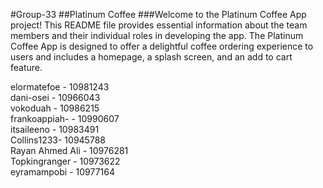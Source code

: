 #Group-33 
##Platinum Coffee
###Welcome to the Platinum Coffee App project! This README file provides essential information about the team members and their individual roles in developing the app. The Platinum Coffee App is designed to offer a delightful coffee ordering experience to users and includes a homepage, a splash screen, and an add to cart feature.

elormatefoe - 10981243 <br/>
dani-osei - 10966043 <br/>
vokoduah - 10986215 <br/>
frankoappiah- - 10990607 <br/>
itsaileeno - 10983491 <br/>
Collins1233- 10945788 <br/>
Rayan Ahmed Ali - 10976281 <br/>
Topkingranger - 10973622 <br/>
eyramampobi - 10977164

